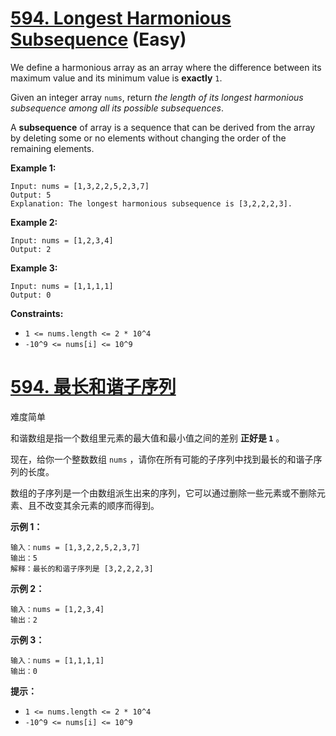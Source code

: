 # [594. Longest Harmonious Subsequence](https://leetcode.com/problems/longest-harmonious-subsequence/) (Easy)

We define a harmonious array as an array where the difference between its maximum value and its minimum value is **exactly** `1`.

Given an integer array `nums`, return *the length of its longest harmonious subsequence among all its possible subsequences*.

A **subsequence** of array is a sequence that can be derived from the array by deleting some or no elements without changing the order of the remaining elements.

 

**Example 1:**

```
Input: nums = [1,3,2,2,5,2,3,7]
Output: 5
Explanation: The longest harmonious subsequence is [3,2,2,2,3].
```

**Example 2:**

```
Input: nums = [1,2,3,4]
Output: 2
```

**Example 3:**

```
Input: nums = [1,1,1,1]
Output: 0
```

 

**Constraints:**

- `1 <= nums.length <= 2 * 10^4`
- `-10^9 <= nums[i] <= 10^9`



# [594. 最长和谐子序列](https://leetcode-cn.com/problems/longest-harmonious-subsequence/)

难度简单

和谐数组是指一个数组里元素的最大值和最小值之间的差别 **正好是 `1`** 。

现在，给你一个整数数组 `nums` ，请你在所有可能的子序列中找到最长的和谐子序列的长度。

数组的子序列是一个由数组派生出来的序列，它可以通过删除一些元素或不删除元素、且不改变其余元素的顺序而得到。

 

**示例 1：**

```
输入：nums = [1,3,2,2,5,2,3,7]
输出：5
解释：最长的和谐子序列是 [3,2,2,2,3]
```

**示例 2：**

```
输入：nums = [1,2,3,4]
输出：2
```

**示例 3：**

```
输入：nums = [1,1,1,1]
输出：0
```

 

**提示：**

- `1 <= nums.length <= 2 * 10^4`
- `-10^9 <= nums[i] <= 10^9`